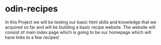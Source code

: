 # odin-recipes
In this Project we will be testing our basic html skills and knowledge that we acquired so far and will be building a basic recipe website. The website will consist of main index page which is going to be our homepage which will have links to a few recipes!
